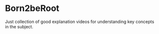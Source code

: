 # Born2beRoot
Just collection of good explanation videos for understanding key concepts in the subject.
